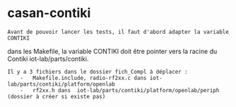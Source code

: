 # casan-contiki


	Avant de pouvoir lancer les tests, il faut d'abord adapter la variable CONTIKI
dans les Makefile, la variable CONTIKI doit être pointer vers la racine du Contiki
iot-lab/parts/contiki.

	Il y a 3 fichiers dans le dossier fich_Compl à déplacer :
		-	Makefile.include, radio-rf2xx.c dans iot-lab/parts/contiki/platform/openlab
		- 	rf2xx.h dans  iot-lab/parts/contiki/platform/openlab/periph (dossier à créer si existe pas)

